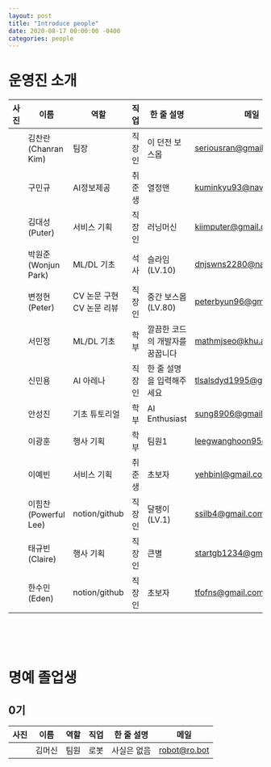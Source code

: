 ```yaml
---
layout: post
title: "Introduce people"
date: 2020-08-17 00:00:00 -0400
categories: people
---
```



# 운영진 소개
| 사진    | 이름                |  역할                        | 직업 | 한 줄 설명                  | 메일                     |
| ------ | ------------------- | --------------------------- | ---- | ------------------------  | ----------------------- |
|        | 김찬란 (Chanran Kim) | 팀장                         | 직장인 | 이 던전 보스몹              | seriousran@gmail.com    |
|        | 구민규               | AI정보제공                    | 취준생 | 열정맨                     | kuminkyu93@naver.com    |
|        | 김대성 (Puter)       | 서비스 기획                    | 직장인 | 러닝머신                   | kiimputer@gmail.com      |
|        | 박원준 (Wonjun Park) | ML/DL 기초                    | 석사 | 슬라임 (LV.10)             | dnjswns2280@naver.com    |
|        | 변정현 (Peter)       | CV 논문 구현 <br/> CV 논문 리뷰 | 직장인 | 중간 보스몹 (LV.80)         | peterbyun96@gmail.com    |
|        | 서민정               | ML/DL 기초                    | 학부  | 깔끔한 코드의 개발자를 꿈꿉니다 | mathmjseo@khu.ac.kr     |
|        | 신민용               | AI 아레나                     | 직장인 | 한 줄 설명을 입력해주세요      | tlsalsdyd1995@gmail.com |
|        | 안성진               | 기초 튜토리얼                  | 학부  | AI Enthusiast             | sung8906@gmail.com       |
|        | 이광훈               | 행사 기획                     | 학부 |  팀원1                      | leegwanghoon95@gmail.com |
|        | 이예빈               | 서비스 기획                    | 취준생 | 초보자                      | yehbinl@gmail.com       |
|        | 이힘찬 (Powerful Lee)| notion/github                | 직장인 | 달팽이 (LV.1)               | ssilb4@gmail.com        |
|        | 태규빈 (Claire)      | 행사 기획                      | 직장인 | 큰별                       | startgb1234@gmail.com   |
|        | 한수민 (Eden)        | notion/github                | 직장인 | 초보자                      | tfofns@gmail.com        |

<br/>
<br/>
<br/>

# 명예 졸업생
## 0기
| 사진    | 이름                |  역할                        | 직업  | 한 줄 설명                  | 메일                     |
| ------ | ------------------- | --------------------------- | ---- | ------------------------  | ----------------------- |
|        | 김머신               | 팀원                         | 로봇  | 사실은 없음                 | robot@ro.bot            |
